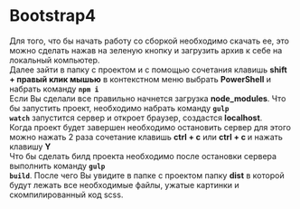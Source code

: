 # Bootstrap4
Для того, что бы начать работу со сборкой необходимо скачать ее, это можно сделать нажав на зеленую кнопку и загрузить архив к себе на локальный компьютер.<br>
Далее зайти в папку с проектом и с помощью сочетания клавишь <strong>shift + правый клик мышью</strong> в контекстном меню выбрать <strong>PowerShell</strong> и набрать команду <code><strong>npm i</strong></code><br>
Если Вы сделали все правильно начнется загрузка <strong>node_modules</strong>.
Что бы запустить проект, необходимо набрать команду <code><strong>gulp watch</strong></code> запустится сервер и откроет браузер, создастся <strong>localhost</strong>.<br>
Когда проект будет завершен необходимо остановить сервер для этого можно нажать 2 раза сочетание клавишь <strong>ctrl + c</strong> или <strong>ctrl + c </strong> и нажать клавишу <strong>Y</strong><br>
Что бы сделать билд проекта необходимо после остановки сервера выполнить команду <code><strong>gulp build</strong></code>.
После чего Вы увидите в папке с проектом папку <strong>dist</strong> в которой будут лежать все необходимые файлы, ужатые картинки и скомпилированный код scss.

